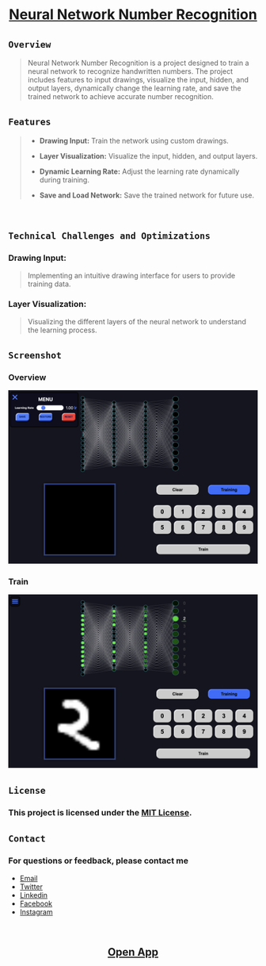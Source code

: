 <h1 align="center"> <a href="https://elsesourav.github.io/nn-number-rec">Neural Network Number Recognition</a></h1>


 ## `Overview`
 > Neural Network Number Recognition is a project designed to train a neural network to recognize handwritten numbers. The project includes features to input drawings, visualize the input, hidden, and output layers, dynamically change the learning rate, and save the trained network to achieve accurate number recognition.

## `Features`
>
> - **Drawing Input:** Train the network using custom drawings.
>
> - **Layer Visualization:** Visualize the input, hidden, and output layers.
>
> - **Dynamic Learning Rate:** Adjust the learning rate dynamically during training.
>
> - **Save and Load Network:** Save the trained network for future use.
>
<br>

## `Technical Challenges and Optimizations`
### Drawing Input:
> Implementing an intuitive drawing interface for users to provide training data.
### Layer Visualization:
> Visualizing the different layers of the neural network to understand the learning process.

## `Screenshot`
### Overview
![Overview](./img0.png)
### Train
![Train](./img1.png)

## `License`

### This project is licensed under the [MIT License](./LICENSE.md).

## `Contact`

### For questions or feedback, please contact me

-  [Email](https://elsesourav@gmail.com)
-  [Twitter](https://twitter.com/elsesourav)
-  [Linkedin](https://linkedin.com/in/elsesourav)
-  [Facebook](https://fb.com/elsesourav)
-  [Instagram](https://instagram.com/elsesourav)

<br />

<h2 align="center"> <a href="https://elsesourav.github.io/nn-number-rec">Open App</a></h2>